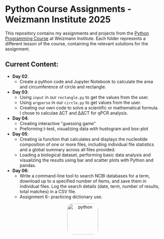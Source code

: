 # Python Course Assignments - Weizmann Institute 2025

This repository contains my assignments and projects from the [Python Programming Course](https://github.com/szabgab/wis-python-course-2024-11) at Weizmann Institute.
Each folder represents a different lesson of the course, containing the relevant solutions for the assignment. 

## Current Content:
- **Day 02**:
  - Create a python code and Jupyter Notebook to calculate the area and circumference of circle and rectangle.
- **Day 03**:
  - Using `input` in our `rectangle.py` to get the values from the user.
  - Using `argparse` in our `circle.py` to get values from the user.
  - Creating our own code to solve a scientific or mathematical formula. I chose to calculae ∆CT and ∆∆CT for qPCR analysis.
- **Day 04**:
  - Creating interactive "guessing game"
  - Preforming t-test, visualizing data with hustogram and box-plot
- **Day 05**:
  - Creating ia function that calculates and displays the nucleotide composition of one or more files, including individual file statistics and a global summary across all files provided.
  - Loading a biological dataset, performing basic data analysis and visualizing the results using bar and scatter plots with Python and pandas.
- **Day 06**:
  - Write a command-line tool to search NCBI databases for a term, download up to a specified number of items, and save them in individual files. Log the search details (date, term, number of results, total matches) in a CSV file.
  - Assignment 6- practicing dictionary use. 

<p align="center">
  <img src="https://upload.wikimedia.org/wikipedia/commons/thumb/c/c3/Python-logo-notext.svg/800px-Python-logo-notext.svg.png" alt="python" width="100" style="border-radius: 15px;">
</p>

